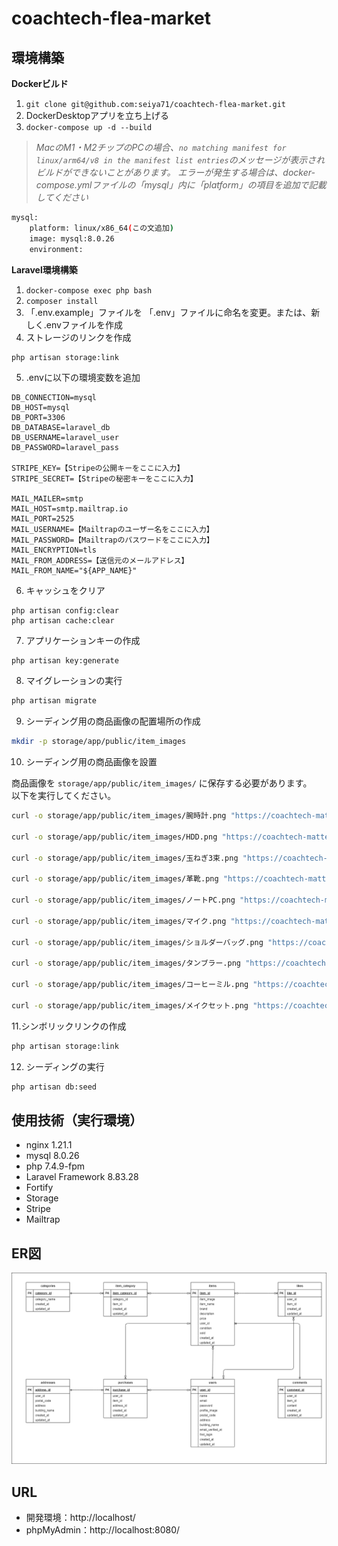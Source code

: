 # coachtech-flea-market
## 環境構築
**Dockerビルド**
1. `git clone git@github.com:seiya71/coachtech-flea-market.git`
2. DockerDesktopアプリを立ち上げる
3. `docker-compose up -d --build`
> *MacのM1・M2チップのPCの場合、`no matching manifest for linux/arm64/v8 in the manifest list entries`のメッセージが表示されビルドができないことがあります。
エラーが発生する場合は、docker-compose.ymlファイルの「mysql」内に「platform」の項目を追加で記載してください*
``` bash
mysql:
    platform: linux/x86_64(この文追加)
    image: mysql:8.0.26
    environment:
```

**Laravel環境構築**
1. `docker-compose exec php bash`
2. `composer install`
3. 「.env.example」ファイルを 「.env」ファイルに命名を変更。または、新しく.envファイルを作成
4. ストレージのリンクを作成
```
php artisan storage:link
```
5. .envに以下の環境変数を追加
``` text
DB_CONNECTION=mysql
DB_HOST=mysql
DB_PORT=3306
DB_DATABASE=laravel_db
DB_USERNAME=laravel_user
DB_PASSWORD=laravel_pass

STRIPE_KEY=【Stripeの公開キーをここに入力】
STRIPE_SECRET=【Stripeの秘密キーをここに入力】

MAIL_MAILER=smtp
MAIL_HOST=smtp.mailtrap.io
MAIL_PORT=2525
MAIL_USERNAME=【Mailtrapのユーザー名をここに入力】
MAIL_PASSWORD=【Mailtrapのパスワードをここに入力】
MAIL_ENCRYPTION=tls
MAIL_FROM_ADDRESS=【送信元のメールアドレス】
MAIL_FROM_NAME="${APP_NAME}"
```

6. キャッシュをクリア
```
php artisan config:clear
php artisan cache:clear
```
7. アプリケーションキーの作成
``` bash
php artisan key:generate
```

8. マイグレーションの実行
``` bash
php artisan migrate
```
9. シーディング用の商品画像の配置場所の作成
``` bash
mkdir -p storage/app/public/item_images
```
10. シーディング用の商品画像を設置

商品画像を `storage/app/public/item_images/` に保存する必要があります。  
以下を実行してください。
``` bash
curl -o storage/app/public/item_images/腕時計.png "https://coachtech-matter.s3.ap-northeast-1.amazonaws.com/image/Armani+Mens+Clock.jpg"

curl -o storage/app/public/item_images/HDD.png "https://coachtech-matter.s3.ap-northeast-1.amazonaws.com/image/HDD+Hard+Disk.jpg"

curl -o storage/app/public/item_images/玉ねぎ3束.png "https://coachtech-matter.s3.ap-northeast-1.amazonaws.com/image/iLoveIMG+d.jpg"

curl -o storage/app/public/item_images/革靴.png "https://coachtech-matter.s3.ap-northeast-1.amazonaws.com/image/Leather+Shoes+Product+Photo.jpg"

curl -o storage/app/public/item_images/ノートPC.png "https://coachtech-matter.s3.ap-northeast-1.amazonaws.com/image/Living+Room+Laptop.jpg"

curl -o storage/app/public/item_images/マイク.png "https://coachtech-matter.s3.ap-northeast-1.amazonaws.com/image/Music+Mic+4632231.jpg"

curl -o storage/app/public/item_images/ショルダーバッグ.png "https://coachtech-matter.s3.ap-northeast-1.amazonaws.com/image/Purse+fashion+pocket.jpg"

curl -o storage/app/public/item_images/タンブラー.png "https://coachtech-matter.s3.ap-northeast-1.amazonaws.com/image/Tumbler+souvenir.jpg"

curl -o storage/app/public/item_images/コーヒーミル.png "https://coachtech-matter.s3.ap-northeast-1.amazonaws.com/image/Waitress+with+Coffee+Grinder.jpg"

curl -o storage/app/public/item_images/メイクセット.png "https://coachtech-matter.s3.ap-northeast-1.amazonaws.com/image/%E5%A4%96%E5%87%BA%E3%83%A1%E3%82%A4%E3%82%AF%E3%82%A2%E3%83%83%E3%83%95%E3%82%9A%E3%82%BB%E3%83%83%E3%83%88.jpg"
```
11.シンボリックリンクの作成
``` bash
php artisan storage:link
```

12. シーディングの実行
``` bash
php artisan db:seed
```
## 使用技術（実行環境）
* nginx 1.21.1
* mysql 8.0.26
* php 7.4.9-fpm
* Laravel Framework 8.83.28
* Fortify
* Storage
* Stripe
* Mailtrap
## ER図
![/ER](/ER.drawio.png)
## URL
- 開発環境：http://localhost/
- phpMyAdmin：http://localhost:8080/